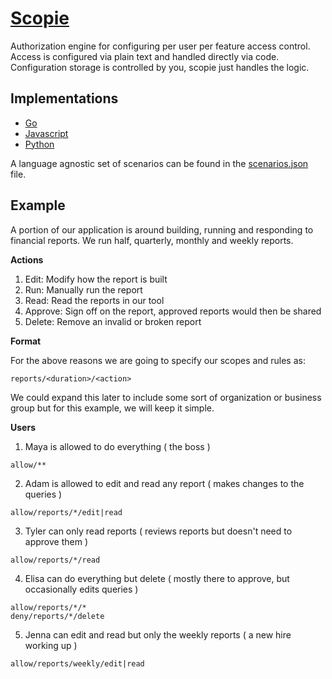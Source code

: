 # [Scopie](https://scopie.dev/)

Authorization engine for configuring per user per feature access control.
Access is configured via plain text and handled directly via code.
Configuration storage is controlled by you, scopie just handles the logic.

## Implementations

* [Go](https://github.com/miniscruff/scopie-go)
* [Javascript](https://github.com/miniscruff/scopie-js)
* [Python](https://github.com/miniscruff/scopie-py)

A language agnostic set of scenarios can be found in the [scenarios.json](./scenarios.json) file.

## Example

A portion of our application is around building, running and responding to financial reports.
We run half, quarterly, monthly and weekly reports.

**Actions**

1. Edit: Modify how the report is built
2. Run: Manually run the report
3. Read: Read the reports in our tool
4. Approve: Sign off on the report, approved reports would then be shared
5. Delete: Remove an invalid or broken report

**Format**

For the above reasons we are going to specify our scopes and rules as:
```
reports/<duration>/<action>
```

We could expand this later to include some sort of organization or business
group but for this example, we will keep it simple.

**Users**

1. Maya is allowed to do everything ( the boss )
```
allow/**
```
2. Adam is allowed to edit and read any report ( makes changes to the queries )
```
allow/reports/*/edit|read
```
3. Tyler can only read reports ( reviews reports but doesn't need to approve them )
```
allow/reports/*/read
```
4. Elisa can do everything but delete ( mostly there to approve, but occasionally edits queries )
```
allow/reports/*/*
deny/reports/*/delete
```
5. Jenna can edit and read but only the weekly reports ( a new hire working up )
```
allow/reports/weekly/edit|read
```
